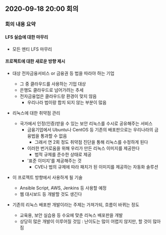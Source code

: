 ## 2020-09-18 20:00 회의
### 회의 내용 요약
#### LFS 실습에 대한 마무리
- 모든 멘티 LFS 마무리

#### 프로젝트에 대한 새로운 방향 제시
- 대상 전자금융서비스 or 금융권 등 법을 따라야 하는 기업
  - 그 중 클라우드를 사용하는 기업 대상
  - 은행도 클라우드로 넘어가려는 추세
  - 전자금융업은 클라우드랑 환경이 맞지 않음
    - 우리나라 법이랑 합치 되지 않는 부분이 많음

- 리눅스에 대한 취약점 관리
  - 국가에서 인정(인증)받을 수 있는 보안 리눅스를 수시로 공유해주는 서비스
    - 금융기업에서 Ubuntu나 CentOS 등 기존의 배포판으로는 우리나라의 금융법을 통과할 수 없음
      - 그래서 연 2회 정도 취약점 진단을 통해 리눅스를 수정하게 된다
    - 이러한 번거로움을 위해 우리가 만든 리눅스 이미지를 제공한다
      - 법적 규제를 준수한 상태로 제공
    - '표준 이미지'를 제공해주는 것
      - CVE나 법의 규제에 따라 패치가 된 이미지를 제공하는 자동화 솔루션
 
- 이 프로젝트 방향에서 사용하게 될 기술
  - Ansible Script, AWS, Jenkins 등 사용할 예정
  - 웹 대시보드 등 개발할 것도 생긴다
 
- 기존의 리눅스 배포판 개발이라는 주제는 가져가되, 흐름이 바뀌는 정도 
  - 교육용, 보안 실습용 등 수요에 맞춘 리눅스 배포판을 개발
  - 상당히 많은 개발이 이루어질 것임 : 난이도는 많이 어렵지 않지만, 할 것이 많아짐
